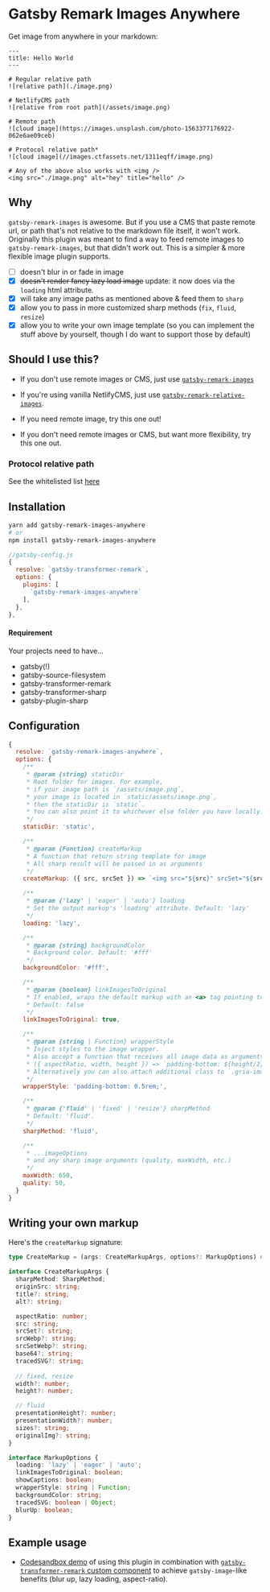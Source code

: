 # Gatsby Remark Images Anywhere

Get image from anywhere in your markdown:

```
---
title: Hello World
---

# Regular relative path
![relative path](./image.png)

# NetlifyCMS path
![relative from root path](/assets/image.png)

# Remote path
![cloud image](https://images.unsplash.com/photo-1563377176922-062e6ae09ceb)

# Protocol relative path*
![cloud image](//images.ctfassets.net/1311eqff/image.png)

# Any of the above also works with <img />
<img src="./image.png" alt="hey" title="hello" />

```

## Why

`gatsby-remark-images` is awesome. But if you use a CMS that paste remote url, or path that's not relative to the markdown file itself, it won't work. Originally this plugin was meant to find a way to feed remote images to `gatsby-remark-images`, but that didn't work out. This is a simpler & more flexible image plugin supports.


- [ ] doesn't blur in or fade in image
- [x] ~~doesn't render fancy lazy load image~~ update: it now does via the `loading` html attribute.
- [x] will take any image paths as mentioned above & feed them to `sharp`
- [x] allow you to pass in more customized sharp methods (`fix`, `fluid`, `resize`)
- [x] allow you to write your own image template (so you can implement the stuff above by yourself, though I do want to support those by default)

## Should I use this?

- If you don't use remote images or CMS, just use [`gatsby-remark-images`](https://github.com/gatsbyjs/gatsby/tree/master/packages/gatsby-remark-images)

- If you're using vanilla NetlifyCMS, just use [`gatsby-remark-relative-images`](https://github.com/danielmahon/gatsby-remark-relative-images).

- If you need remote image, try this one out!

- If you don't need remote images or CMS, but want more flexibility, try this one out.


### Protocol relative path
See the whitelisted list [here](./src/relative-protocol-whitelist.ts)

## Installation

```bash
yarn add gatsby-remark-images-anywhere
# or
npm install gatsby-remark-images-anywhere
```

```js
//gatsby-config.js
{
  resolve: `gatsby-transformer-remark`,
  options: {
    plugins: [
      `gatsby-remark-images-anywhere`
    ],
  },
},

```

#### Requirement
Your projects need to have...
 - gatsby(!)
 - gatsby-source-filesystem
 - gatsby-transformer-remark
 - gatsby-transformer-sharp
 - gatsby-plugin-sharp


## Configuration

```js
{
  resolve: `gatsby-remark-images-anywhere`,
  options: {
    /**
     * @param {string} staticDir
     * Root folder for images. For example,
     * if your image path is `/assets/image.png`,
     * your image is located in `static/assets/image.png`,
     * then the staticDir is `static`.
     * You can also point it to whichever else folder you have locally.
     */
    staticDir: 'static',

    /**
     * @param {Function} createMarkup
     * A function that return string template for image
     * All sharp result will be passed in as arguments
     */
    createMarkup: ({ src, srcSet }) => `<img src="${src}" srcSet="${srcSet}" class="hey" />`

    /**
     * @param {'lazy' | 'eager' | 'auto'} loading 
     * Set the output markup's 'loading' attribute. Default: 'lazy'
     */
    loading: 'lazy',

    /**
     * @param {string} backgroundColor
     * Background color. Default: '#fff'
     */
    backgroundColor: '#fff',

    /**
     * @param {boolean} linkImagesToOriginal 
     * If enabled, wraps the default markup with an <a> tag pointing to the original image.
     * Default: false
     */
    linkImagesToOriginal: true,

    /**
     * @param {string | Function} wrapperStyle 
     * Inject styles to the image wrapper.
     * Also accept a function that receives all image data as arguments, i.e
     * ({ aspectRatio, width, height }) => `padding-bottom: ${height/2}px;`
     * Alternatively you can also attach additional class to `.gria-image-wrapper`
     */
    wrapperStyle: 'padding-bottom: 0.5rem;',

    /**
     * @param {'fluid' | 'fixed' | 'resize'} sharpMethod
     * Default: 'fluid'.
     */
    sharpMethod: 'fluid',

    /**
     * ...imageOptions
     * and any sharp image arguments (quality, maxWidth, etc.)
     */
    maxWidth: 650,
    quality: 50,
  }
}
```

## Writing your own markup

Here's the `createMarkup` signature:
```ts
type CreateMarkup = (args: CreateMarkupArgs, options?: MarkupOptions) => string;

interface CreateMarkupArgs {
  sharpMethod: SharpMethod;
  originSrc: string;
  title?: string;
  alt?: string;

  aspectRatio: number;
  src: string;
  srcSet?: string;
  srcWebp?: string;
  srcSetWebp?: string;
  base64?: string;
  tracedSVG?: string;
  
  // fixed, resize
  width?: number;
  height?: number;

  // fluid
  presentationHeight?: number;
  presentationWidth?: number;
  sizes?: string;
  originalImg?: string;
}

interface MarkupOptions {
  loading: 'lazy' | 'eager' | 'auto';
  linkImagesToOriginal: boolean;
  showCaptions: boolean;
  wrapperStyle: string | Function;
  backgroundColor: string;
  tracedSVG: boolean | Object;
  blurUp: boolean;
}
```


## Example usage

- [Codesandbox demo](https://codesandbox.io/s/gatsby-remark-images-anywhere-remark-custom-component-lazy-load-007vo) of using this plugin in combination with [`gatsby-transformer-remark` custom component](https://using-remark.gatsbyjs.org/custom-components/) to achieve `gatsby-image`-like benefits (blur up, lazy loading, aspect-ratio).
